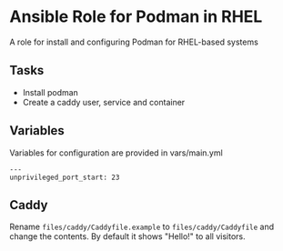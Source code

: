 # Ansible Role for Podman in RHEL
A role for install and configuring Podman for RHEL-based systems

## Tasks
- Install podman
- Create a caddy user, service and container

## Variables
Variables for configuration are provided in vars/main.yml
```
---
unprivileged_port_start: 23
```

## Caddy
Rename `files/caddy/Caddyfile.example` to `files/caddy/Caddyfile` and change the contents. By default it shows "Hello!" to all visitors.
